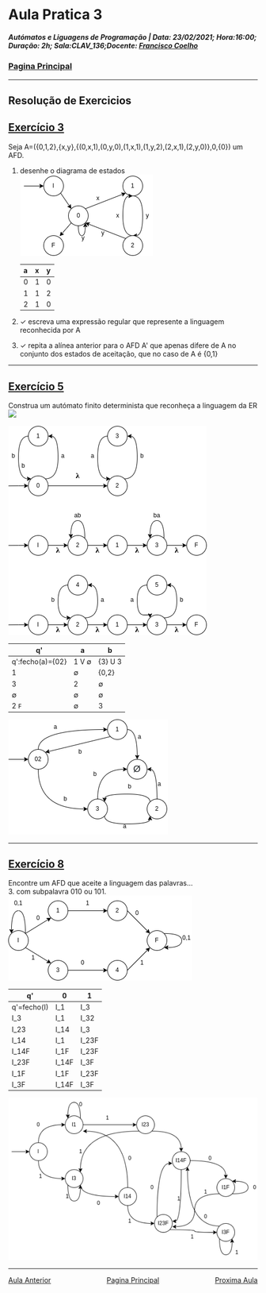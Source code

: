 # Aula Pratica 3 
##### *Autómatos e Liguagens de Programação* | **Data:** 23/02/2021; **Hora**:16:00; **Duração**: 2h; **Sala**:CLAV_136;**Docente**: [Francisco Coelho](../../#docentes)  
### [Pagina Principal](../../) 
---
## Resolução de Exercicios
## [Exercício 3](https://home.uevora.pt/~fc/alp/02-automatos_finitos/02.90-exercicios.html#exerc%C3%ADcio-03) 
Seja A=({0,1,2},{x,y},{(0,x,1),(0,y,0),(1,x,1),(1,y,2),(2,x,1),(2,y,0)},0,{0}) um AFD.

1. desenhe o diagrama de estados  
    ![Diagrama](ex3.png)  
        
    |a|x|y|
    |-|-|-|
    |0|1|0|
    |1|1|2|
    |2|1|0|  

2. ✓ escreva uma expressão regular que represente a linguagem reconhecida por A
3. ✓ repita a alínea anterior para o AFD A' que apenas difere de A no conjunto dos estados de aceitação, que no caso de A é {0,1}  

---  
## [Exercício 5](https://home.uevora.pt/~fc/alp/02-automatos_finitos/02.90-exercicios.html#exerc%C3%ADcio-05) 

Construa um autómato finito determinista que reconheça a linguagem da ER <img src="https://render.githubusercontent.com/render/math?math=\large\(ab)^*(ba)^*">  

![pre_aut](5_ex.png)  

|q'|a|b|
|--|-|-|
|q':fecho(a)={02}|1 V &#8709;|{3} U 3|
|1|&#8709;|{0,2}|
|3|2|&#8709;|
|&#8709;|&#8709;|&#8709;|
|2 `F`|&#8709;|3|  

![5 automato](5_aut.png)


---
## [Exercício 8](https://home.uevora.pt/~fc/alp/02-automatos_finitos/02.90-exercicios.html#exerc%C3%ADcio-08)   
Encontre um AFD que aceite a linguagem das palavras...  
3. com subpalavra 010 ou 101.  
    ![pre_8](8_pre.png)  

|q'|0|1|
|--|-|-|
|q'=fecho(I)|I_1|I_3|
|I_3|I_1|I_32|
|I_23|I_14|I_3|
|I_14|I_1|I_23F|
|I_14F|I_1F|I_23F|
|I_23F|I_14F|I_3F|
|I_1F|I_1F|I_23F|
|I_3F|I_14F|I_3F|  

![8_aut](8_aut.png)

  

---  

<div id="nav">
<span class="left" ><a href="../aula2" >Aula Anterior</a></span>
<span> <a href="../../" >Pagina Principal</a></span>
<span class="right" ><a href="../aula4" >Proxima Aula</a></span>
</div>

<style>
#nav{
    position: inline-block;
    align-items: center;
    text-align: center;
    
}
.left{
    float: left;
}
.center{
    text-align=center;
}
.right{
    float: right;
}
.red{
    color: red;
}
.markdown-body blockquote {
    background:rgb(140 143 147 / 17%);
    padding: 0 1em;
    padding: 0 1em;
    color: #000000;
    border-left: 0.25em solid #007fff;
    }   
 </style>
